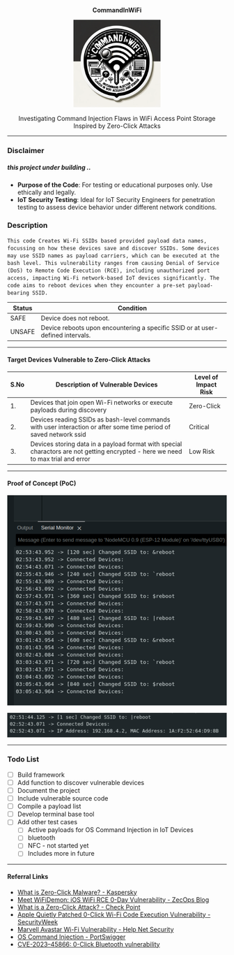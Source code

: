 <p align="center">
  <strong>CommandInWiFi</strong>
</p>

<p align="center">
  <img src="CommandInWiFi-sticker.png" alt="CommandInWiFi sticker" style="width:200px;"/>
</p>

<p align="center">
  Investigating Command Injection Flaws in WiFi Access Point Storage<br/>
  Inspired by Zero-Click Attacks
</p>

---

### Disclaimer
##### this project under building ..

- **Purpose of the Code**: For testing or educational purposes only. Use ethically and legally.
- **IoT Security Testing**: Ideal for IoT Security Engineers for penetration testing to assess device behavior under different network conditions.

### Description

`This code Creates Wi-Fi SSIDs based provided payload data names, focussing on how these devices save and discover SSIDs. Some devices may use SSID names as payload carriers, which can be executed at the bash level. This vulnerability ranges from causing Denial of Service (DoS) to Remote Code Execution (RCE), including unauthorized port access, impacting Wi-Fi network-based IoT devices significantly. The code aims to reboot devices when they encounter a pre-set payload-bearing SSID.
`

| Status | Condition |
|--------|-----------|
| SAFE   | Device does not reboot. |
| UNSAFE | Device reboots upon encountering a specific SSID or at user-defined intervals. |

---

#### Target Devices Vulnerable to Zero-Click Attacks

| S.No | Description of Vulnerable Devices | Level of Impact Risk |
|------|-----------------------------------|----------------------|
| 1.   | Devices that join open Wi-Fi networks or execute payloads during discovery | Zero-Click |
| 2.   | Devices reading SSIDs as bash-level commands with user interaction or after some time period of saved network ssid | Critical |
| 3.   | Devices storing data in a payload format with special charactors are not getting encrypted - here we need to max trial and error | Low Risk |

---

#### Proof of Concept (PoC)

![](poc/ssid-changing.png)

![](poc/expecte-output.png)

---

### Todo List

- [ ] Build framework
- [ ] Add function to discover vulnerable devices
- [ ] Document the project
- [ ] Include vulnerable source code
- [ ] Compile a payload list
- [ ] Develop terminal base tool
- [ ] Add other test cases
    - [ ] Active payloads for OS Command Injection in IoT Devices
    - [ ] bluetooth
    - [ ] NFC - not started yet
    - [ ] Includes more in future

---

#### Referral Links

- [What is Zero-Click Malware? - Kaspersky](https://www.kaspersky.com/resource-center/definitions/what-is-zero-click-malware)
- [Meet WiFiDemon: iOS WiFi RCE 0-Day Vulnerability - ZecOps Blog](https://blog.zecops.com/research/meet-wifidemon-ios-wifi-rce-0-day-vulnerability-and-a-zero-click-vulnerability-that-was-silently-patched/)
- [What is a Zero-Click Attack? - Check Point](https://www.checkpoint.com/cyber-hub/cyber-security/what-is-a-zero-click-attack/)
- [Apple Quietly Patched 0-Click Wi-Fi Code Execution Vulnerability - SecurityWeek](https://www.securityweek.com/researchers-apple-quietly-patched-0-click-wi-fi-code-execution-vulnerability-ios/)
- [Marvell Avastar Wi-Fi Vulnerability - Help Net Security](https://www.helpnetsecurity.com/2019/01/21/marvell-avastar-wi-fi-vulnerability/)
- [OS Command Injection - PortSwigger](https://portswigger.net/web-security/os-command-injection)
- [CVE-2023–45866: 0-Click Bluetooth vulnerability](https://github.com/marcnewlin/hi_my_name_is_keyboard)

